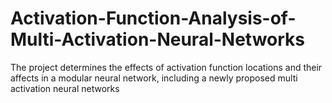 # Activation-Function-Analysis-of-Multi-Activation-Neural-Networks
The project determines the effects of activation function locations and their affects in a modular neural network, including a newly proposed multi activation neural networks
